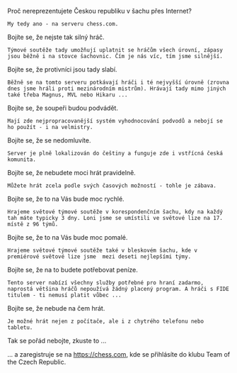 Proč nereprezentujete Českou republiku v šachu přes Internet?

    My tedy ano - na serveru chess.com.

Bojíte se, že nejste tak silný hráč.

    Týmové soutěže tady umožňují uplatnit se hráčům všech úrovní, zápasy jsou běžně i na stovce šachovnic. Čím je nás víc, tím jsme silnější.

Bojíte se, že protivníci jsou tady slabí.

    Běžně se na tomto serveru potkávají hráči i té nejvyšší úrovně (zrovna dnes jsme hráli proti mezinárodním mistrům). Hrávají tady mimo jiných také třeba Magnus, MVL nebo Hikaru ...

Bojíte se, že soupeři budou podvádět.

    Mají zde nejpropracovanější systém vyhodnocování podvodů a nebojí se ho použít - i na velmistry.

Bojíte se, že se nedomluvíte.

    Server je plně lokalizován do češtiny a funguje zde i vstřícná česká komunita.

Bojíte se, že nebudete moci hrát pravidelně.

    Můžete hrát zcela podle svých časových možností - tohle je zábava.

Bojíte se, že to na Vás bude moc rychlé.

    Hrajeme světové týmové soutěže v korespondenčním šachu, kdy na každý tah máte typicky 3 dny. Loni jsme se umístili ve světové lize na 17. místě z 96 týmů.

Bojíte se, že to na Vás bude moc pomalé.

    Hrajeme světové týmové soutěže také v bleskovém šachu, kde v premiérové světové lize jsme  mezi deseti nejlepšími týmy.

Bojíte se, že na to budete potřebovat peníze.

    Tento server nabízí všechny služby potřebné pro hraní zadarmo, naprostá většina hráčů nepoužívá žádný placený program. A hráči s FIDE titulem - ti nemusí platit vůbec ...

Bojíte se, že nebude na čem hrát.

    Je možné hrát nejen z počítače, ale i z chytrého telefonu nebo tabletu.

 

Tak se pořád nebojte, zkuste to ...

... a zaregistruje se na https://chess.com, kde se přihlásíte do klubu Team of the Czech Republic.
